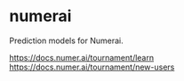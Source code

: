 # numerai
Prediction models for Numerai.

https://docs.numer.ai/tournament/learn
https://docs.numer.ai/tournament/new-users
